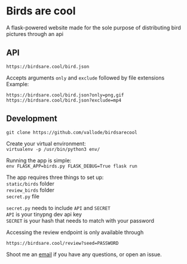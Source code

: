 # Birds are cool

A flask-powered website made for the sole purpose of distributing 
bird pictures through an api

## API

`https://birdsare.cool/bird.json`

Accepts arguments `only` and `exclude` followed by file extensions  
Example:

    https://birdsare.cool/bird.json?only=png,gif
    https://birdsare.cool/bird.json?exclude=mp4

## Development

`git clone https://github.com/vallode/birdsarecool`  

Create your virtual environment:  
`virtualenv -p /usr/bin/python3 env/`

Running the app is simple:  
`env FLASK_APP=birds.py FLASK_DEBUG=True flask run`

The app requires three things to set up:  
`static/birds` folder  
`review_birds` folder  
`secret.py` file

`secret.py` needs to include `API` and `SECRET`  
`API` is your tinypng dev api key  
`SECRET` is your hash that needs to match with your password

Accessing the review endpoint is only available through

    https://birdsare.cool/review?seed=PASSWORD

Shoot me an [email](mailto:vallode@hotmail.co.uk) if you have any questions, or open an issue.
